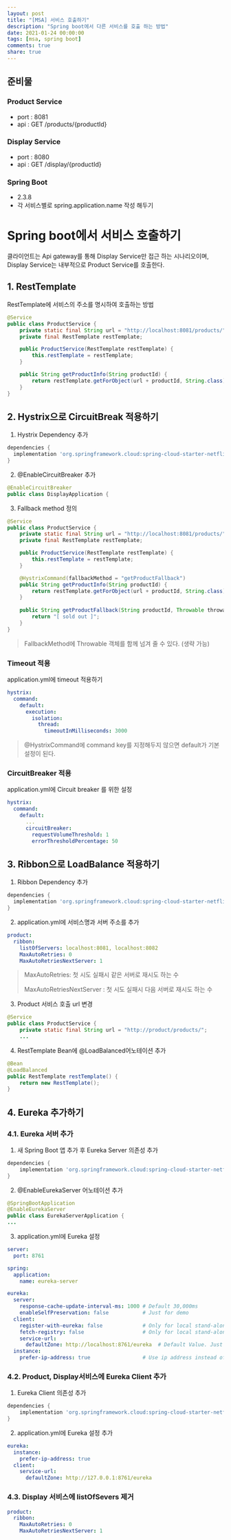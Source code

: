 ```yaml
---
layout: post
title: "[MSA] 서비스 호출하기"
description: "Spring boot에서 다른 서비스를 호출 하는 방법"
date: 2021-01-24 00:00:00
tags: [msa, spring boot]
comments: true
share: true
---
```




## 준비물

### Product Service 

- port : 8081
- api : GET /products/{productId}

### Display Service 

- port : 8080
- api : GET /display/{productId}

### Spring Boot

- 2.3.8
- 각 서비스별로 spring.application.name 작성 해두기



# Spring boot에서 서비스 호출하기

클라이언트는 Api gateway를 통해 Display Service만 접근 하는 시나리오이며,  Display Service는 내부적으로 Product Service를 호출한다.



## 1. RestTemplate
RestTemplate에 서비스의 주소를 명시하여 호출하는 방법
```java
@Service
public class ProductService {
    private static final String url = "http://localhost:8081/products/";
    private final RestTemplate restTemplate;

    public ProductService(RestTemplate restTemplate) {
        this.restTemplate = restTemplate;
    }

    public String getProductInfo(String productId) {
        return restTemplate.getForObject(url + productId, String.class);
    }
}
```


## 2. Hystrix으로 CircuitBreak 적용하기

1. Hystrix Dependency 추가
```gradle
dependencies {
  implementation 'org.springframework.cloud:spring-cloud-starter-netflix-hystrix'
}
```
2. @EnableCircuitBreaker 추가
```java
@EnableCircuitBreaker
public class DisplayApplication {
```
3. Fallback method 정의
```java
@Service
public class ProductService {
    private static final String url = "http://localhost:8081/products/";
    private final RestTemplate restTemplate;

    public ProductService(RestTemplate restTemplate) {
        this.restTemplate = restTemplate;
    }

    @HystrixCommand(fallbackMethod = "getProductFallback")
    public String getProductInfo(String productId) {
        return restTemplate.getForObject(url + productId, String.class);
    }
    
    public String getProductFallback(String productId, Throwable throwable) {
        return "[ sold out ]";
    }
}
```
> FallbackMethod에 Throwable 객체를 함께 넘겨 줄 수 있다. (생략 가능)

### Timeout 적용
application.yml에 timeout 적용하기
```yaml
hystrix:
  command:
    default:
      execution:
        isolation:
          thread:
            timeoutInMilliseconds: 3000
```
> @HystrixCommand에 command key를 지정해두지 않으면 default가 기본 설정이 된다.

### CircuitBreaker 적용
application.yml에 Circuit breaker 를 위한 설정
```yaml
hystrix:
  command:
    default:
      ...
      circuitBreaker:
        requestVolumeThreshold: 1
        errorThresholdPercentage: 50
```



## 3. Ribbon으로 LoadBalance 적용하기

1. Ribbon Dependency 추가
```gradle
dependencies {
  implementation 'org.springframework.cloud:spring-cloud-starter-netflix-ribbon'
}
```
2. application.yml에 서비스명과 서버 주소를 추가
```yaml
product:
  ribbon:
    listOfServers: localhost:8081, localhost:8082
    MaxAutoRetries: 0
    MaxAutoRetriesNextServer: 1
```
> MaxAutoRetries: 첫 시도 실패시 같은 서버로 재시도 하는 수
>
> MaxAutoRetriesNextServer : 첫 시도 실패시 다음 서버로 재시도 하는 수
3. Product 서비스 호출 url 변경
```java
@Service
public class ProductService {
    private static final String url = "http://product/products/";
    ...
```
4. RestTemplate Bean에 @LoadBalanced어노테이션 추가
```java
@Bean
@LoadBalanced
public RestTemplate restTemplate() {
    return new RestTemplate();
}
```



## 4. Eureka 추가하기

### 4.1. Eureka 서버 추가

1. 새 Spring Boot 앱 추가 후 Eureka Server 의존성 추가
```gradle
dependencies {
    implementation 'org.springframework.cloud:spring-cloud-starter-netflix-eureka-server'
}
```
2. @EnableEurekaServer 어노테이션 추가
```java
@SpringBootApplication
@EnableEurekaServer
public class EurekaServerApplication {
...
```
3. application.yml에 Eureka 설정
```yaml
server:
  port: 8761

spring:
  application:
    name: eureka-server

eureka:
  server:
    response-cache-update-interval-ms: 1000 # Default 30,000ms
    enableSelfPreservation: false           # Just for demo
  client:
    register-with-eureka: false             # Only for local stand-alone development
    fetch-registry: false                   # Only for local stand-alone development
    service-url:
      defaultZone: http://localhost:8761/eureka  # Default Value. Just for demo
  instance:
    prefer-ip-address: true                 # Use ip address instead of hostname from OS when reporting myself to eureka server
```

### 4.2. Product, Display서비스에 Eureka Client 추가

1. Eureka Client 의존성 추가
```gradle
dependencies {
    implementation 'org.springframework.cloud:spring-cloud-starter-netflix-eureka-client'
}
```
2. application.yml에 Eureka 설정 추가
```yaml
eureka:
  instance:
    prefer-ip-address: true
  client:
    service-url:
      defaultZone: http://127.0.0.1:8761/eureka
```

### 4.3. Display 서비스에 listOfSevers 제거

```yaml
product:
  ribbon:
    MaxAutoRetries: 0
    MaxAutoRetriesNextServer: 1
```

